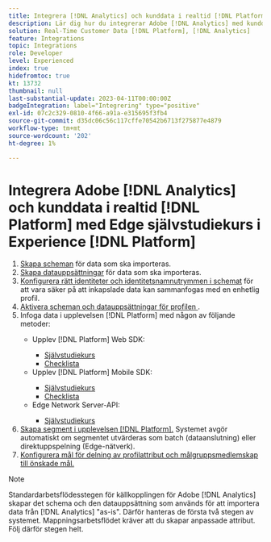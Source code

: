```yaml
---
title: Integrera [!DNL Analytics] och kunddata i realtid [!DNL Platform] med Experience [!DNL Platform] Edge-självstudiekursen
description: Lär dig hur du integrerar Adobe [!DNL Analytics] med kunddata i realtid [!DNL Platform] med AEP Web SDK, AEP Mobile SDK eller Edge Network Server-API:t.
solution: Real-Time Customer Data [!DNL Platform], [!DNL Analytics]
feature: Integrations
topic: Integrations
role: Developer
level: Experienced
index: true
hidefromtoc: true
kt: 13732
thumbnail: null
last-substantial-update: 2023-04-11T00:00:00Z
badgeIntegration: label="Integrering" type="positive"
exl-id: 07c2c329-0810-4f66-a91a-e315695f3fb4
source-git-commit: d35dc06c56c117cffe70542b6713f275877e4879
workflow-type: tm+mt
source-wordcount: '202'
ht-degree: 1%

---
```


# Integrera Adobe [!DNL Analytics] och kunddata i realtid [!DNL Platform] med Edge självstudiekurs i Experience [!DNL Platform]

<ol>
    <li><a href="https://experienceleague.adobe.com/sv?lang=en#dashboard/learning" _target="_blank" rel="noopener noreferrer">Skapa scheman</a> för data som ska importeras.</li>
    <li><a href="https://experienceleague.adobe.com/docs/platform-learn/tutorials/data-ingestion/create-datasets-and-ingest-data.html?lang=sv-SE" _target="_blank" rel="noopener noreferrer">Skapa datauppsättningar</a> för data som ska importeras.</a></li>
    <li><a href="https://experienceleague.adobe.com/docs/platform-learn/tutorials/identities/label-ingest-and-verify-identity-data.html?lang=sv-SE" _target="_blank" rel="noopener noreferrer">Konfigurera rätt identiteter och identitetsnamnutrymmen i schemat</a> för att vara säker på att inkapslade data kan sammanfogas med en enhetlig profil.</li>
    <li><a href="https://experienceleague.adobe.com/docs/platform-learn/tutorials/profiles/bring-data-into-the-real-time-customer-profile.html?lang=sv-SE" _target="_blank" rel="noopener noreferrer">Aktivera scheman och datauppsättningar för profilen </a>.</li>
    <li>Infoga data i upplevelsen [!DNL Platform] med någon av följande metoder:</li>
        <ul>
           <li>Upplev [!DNL Platform] Web SDK:</li>
                <ul>
                    <li><a href="https://experienceleague.adobe.com/docs/platform-learn/implement-web-sdk/overview.html?lang=sv-SE" _target="_blank" rel="noopener noreferrer">Självstudiekurs</a></li>
                    <li><a href="https://experienceleague.adobe.com/docs/analytics/implementation/aep-edge/web-sdk/overview.html?lang=sv-SE" _target="_blank" rel="noopener noreferrer">Checklista</a></li>
                </ul>
            <li>Upplev [!DNL Platform] Mobile SDK:</li>
                <ul>
                    <li><a href="https://experienceleague.adobe.com/docs/platform-learn/data-collection/mobile-sdk/create-mobile-properties.html?lang=sv-SE" _target="_blank" rel="noopener noreferrer">Självstudiekurs</a></li>
                    <li><a href="https://experienceleague.adobe.com/docs/analytics/implementation/aep-edge/mobile-sdk/overview.html?lang=sv-SE" _target="_blank" rel="noopener noreferrer">Checklista</a></li>
                </ul></li>
            <li>Edge Network Server-API:</li>
                <ul>
                    <li><a href="https://experienceleague.adobe.com/docs/experience-platform/edge-network-server-api/interacting-other-adobe-solutions/interacting-adobe-analytics.html" _target="_blank" rel="noopener noreferrer">Självstudiekurs</a></li>
                </ul>
       </ul>
    <li><a href="https://experienceleague.adobe.com/docs/platform-learn/tutorials/segments/create-segments.html?lang=sv-SE" _target="_blank" rel="noopener noreferrer">Skapa segment i upplevelsen [!DNL Platform].</a> Systemet avgör automatiskt om segmentet utvärderas som batch (dataanslutning) eller direktuppspelning (Edge-nätverk).</li>
    <li><a href="https://experienceleague.adobe.com/docs/platform-learn/tutorials/destinations/create-destinations-and-activate-data.html?lang=sv-SE" _target="_blank" rel="noopener noreferrer">Konfigurera mål för delning av profilattribut och målgruppsmedlemskap till önskade mål.</a></li>
</ol>

>[!NOTE]
>
>Standardarbetsflödesstegen för källkopplingen för Adobe [!DNL Analytics] skapar det schema och den datauppsättning som används för att importera data från [!DNL Analytics] &quot;as-is&quot;. Därför hanteras de första två stegen av systemet. Mappningsarbetsflödet kräver att du skapar anpassade attribut. Följ därför stegen helt.

